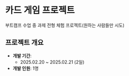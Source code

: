 # 카드 게임 프로젝트

부트캠프 수업 중 과제 전형 체험 프로젝트(원하는 사람들만 시도)

## 프로젝트 개요

- **개발 기간**:
  - 2025.02.20 ~  2025.02.21 (2일)
- **개발 인원**: 1명
